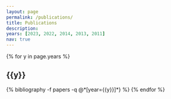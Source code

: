 ```yaml
---
layout: page
permalink: /publications/
title: Publications
description: 
years: [2023, 2022, 2014, 2013, 2011]
nav: true
---
```


<div class="publications">

{% for y in page.years %}
  <h2 class="year">{{y}}</h2>
  {% bibliography -f papers -q @*[year={{y}}]*} %}  {% endfor %}

</div>
